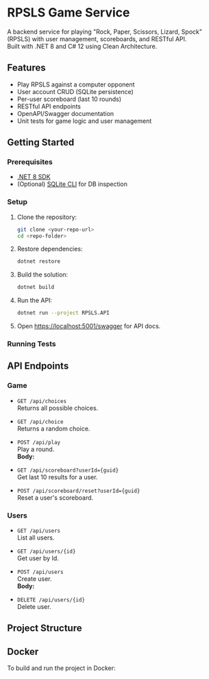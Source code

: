 # RPSLS Game Service

A backend service for playing "Rock, Paper, Scissors, Lizard, Spock" (RPSLS) with user management, scoreboards, and RESTful API.  
Built with .NET 8 and C# 12 using Clean Architecture.

## Features

- Play RPSLS against a computer opponent
- User account CRUD (SQLite persistence)
- Per-user scoreboard (last 10 rounds)
- RESTful API endpoints
- OpenAPI/Swagger documentation
- Unit tests for game logic and user management

## Getting Started

### Prerequisites

- [.NET 8 SDK](https://dotnet.microsoft.com/download/dotnet/8.0)
- (Optional) [SQLite CLI](https://www.sqlite.org/download.html) for DB inspection

### Setup

1. Clone the repository:
    ```sh
    git clone <your-repo-url>
    cd <repo-folder>
    ```

2. Restore dependencies:
    ```sh
    dotnet restore
    ```

3. Build the solution:
    ```sh
    dotnet build
    ```

4. Run the API:
    ```sh
    dotnet run --project RPSLS.API
    ```

5. Open [https://localhost:5001/swagger](https://localhost:5001/swagger) for API docs.

### Running Tests


## API Endpoints

### Game

- `GET /api/choices`  
  Returns all possible choices.

- `GET /api/choice`  
  Returns a random choice.

- `POST /api/play`  
  Play a round.  
  **Body:**
  
  
- `GET /api/scoreboard?userId={guid}`  
  Get last 10 results for a user.

- `POST /api/scoreboard/reset?userId={guid}`  
  Reset a user's scoreboard.

### Users

- `GET /api/users`  
  List all users.

- `GET /api/users/{id}`  
  Get user by Id.

- `POST /api/users`  
  Create user.  
  **Body:**
  
  
- `DELETE /api/users/{id}`  
  Delete user.

## Project Structure

## Docker

To build and run the project in Docker:
